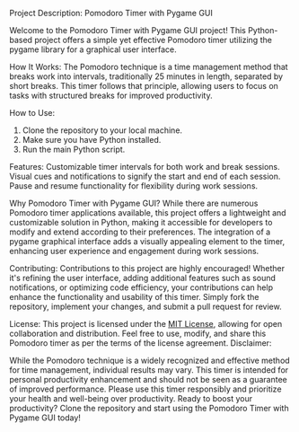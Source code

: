 Project Description: Pomodoro Timer with Pygame GUI

Welcome to the Pomodoro Timer with Pygame GUI project! This Python-based project offers a simple yet effective Pomodoro timer utilizing the pygame library for a graphical user interface.

How It Works:
The Pomodoro technique is a time management method that breaks work into intervals, traditionally 25 minutes in length, separated by short breaks. This timer follows that principle, allowing users to focus on tasks with structured breaks for improved productivity.

How to Use:
1. Clone the repository to your local machine.
2. Make sure you have Python installed.
3. Run the main Python script.

Features:
Customizable timer intervals for both work and break sessions.
Visual cues and notifications to signify the start and end of each session.
Pause and resume functionality for flexibility during work sessions.

Why Pomodoro Timer with Pygame GUI? 
While there are numerous Pomodoro timer applications available, this project offers a lightweight and customizable solution in Python, making it accessible for developers to modify and extend according to their preferences.
The integration of a pygame graphical interface adds a visually appealing element to the timer, enhancing user experience and engagement during work sessions.

Contributing: 
Contributions to this project are highly encouraged! Whether it's refining the user interface, adding additional features such as sound notifications, or optimizing code efficiency, your contributions can help enhance the functionality and usability of this timer. Simply fork the repository, implement your changes, and submit a pull request for review.

License: 
This project is licensed under the [MIT License](https://github.com/mateusartico/pomodoro-timer/blob/main/LICENSE), allowing for open collaboration and distribution. Feel free to use, modify, and share this Pomodoro timer as per the terms of the license agreement.
Disclaimer:

While the Pomodoro technique is a widely recognized and effective method for time management, individual results may vary. This timer is intended for personal productivity enhancement and should not be seen as a guarantee of improved performance.
Please use this timer responsibly and prioritize your health and well-being over productivity.
Ready to boost your productivity? Clone the repository and start using the Pomodoro Timer with Pygame GUI today!
